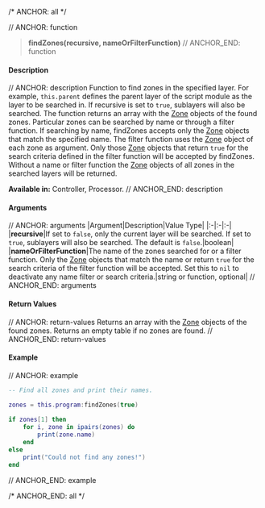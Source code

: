 /* ANCHOR: all */

// ANCHOR: function
>**findZones(recursive, nameOrFilterFunction)**
// ANCHOR_END: function

#### Description

// ANCHOR: description
Function to find zones in the specified layer. For example, ``this.parent`` defines the parent layer of the script module as the layer to be searched in. If recursive is set to ``true``, sublayers will also be searched. The function returns an array with the [Zone](./Zone.md) objects of the found zones. Particular zones can be searched by name or through a filter function. If searching by name, findZones accepts only the [Zone](./Zone.md) objects that match the specified name. The filter function uses the [Zone](./Zone.md) object of each zone as argument. Only those [Zone](./Zone.md) objects that return ``true`` for the search criteria defined in the filter function will be accepted by findZones. Without a name or filter function the [Zone](./Zone.md) objects of all zones in the searched layers will be returned.

**Available in:** Controller, Processor.
// ANCHOR_END: description

#### Arguments

// ANCHOR: arguments
|Argument|Description|Value Type|
|:-|:-|:-|
|**recursive**|If set to ``false``, only the current layer will be searched. If set to ``true``, sublayers will also be searched. The default is ``false``.|boolean|
|**nameOrFilterFunction**|The name of the zones searched for or a filter function. Only the [Zone](./Zone.md) objects that match the name or return ``true`` for the search criteria of the filter function will be accepted. Set this to ``nil`` to deactivate any name filter or search criteria.|string or function, optional|
// ANCHOR_END: arguments

#### Return Values

// ANCHOR: return-values
Returns an array with the [Zone](./Zone.md) objects of the found zones. Returns an empty table if no zones are found.
// ANCHOR_END: return-values

#### Example

// ANCHOR: example
```lua
-- Find all zones and print their names.

zones = this.program:findZones(true)
 
if zones[1] then
    for i, zone in ipairs(zones) do
        print(zone.name)
    end
else
    print("Could not find any zones!")
end
```
// ANCHOR_END: example

/* ANCHOR_END: all */